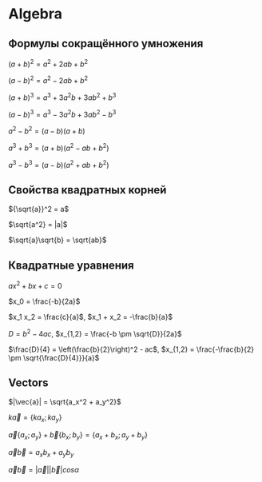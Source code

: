 # Algebra
## Формулы сокращённого умножения
$(a + b)^2 = a^2 + 2ab + b^2$

$(a - b)^2 = a^2 - 2ab + b^2$

$(a + b)^3 = a^3 + 3a^2b + 3ab^2 + b^3$

$(a - b)^3 = a^3 - 3a^2b + 3ab^2 - b^3$

$a^2 - b^2 = (a - b)(a + b)$

$a^3 + b^3 = (a + b)(a^2 - ab + b^2)$

$a^3 - b^3 = (a - b)(a^2 + ab + b^2)$

## Свойства квадратных корней
${\sqrt{a}}^2 = a$

$\sqrt{a^2} = |a|$

$\sqrt{a}\sqrt{b} = \sqrt{ab}$

## Квадратные уравнения
$a{x}^2 + bx + c = 0$

$x_0 = \frac{-b}{2a}$

$x_1 x_2 = \frac{c}{a}$,
$x_1 + x_2 = -\frac{b}{a}$

$D = b^2 - 4ac$,
$x_{1,2} = \frac{-b \pm \sqrt{D}}{2a}$

$\frac{D}{4} = \left(\frac{b}{2}\right)^2 - ac$,
$x_{1,2} = \frac{-\frac{b}{2} \pm \sqrt{\frac{D}{4}}}{a}$

## Vectors

$|\vec{a}| = \sqrt{a_x^2 + a_y^2}$

$`k\vec{a} = \{ka_x; ka_y\}`$

$`\vec{a}\{a_x; a_y\} + \vec{b}\{b_x; b_y\} = \{a_x + b_x; a_y + b_y\}`$

$\vec{a}\vec{b} = a_x b_x + a_y b_y$

$\vec{a}\vec{b} = |\vec{a}| |\vec{b}| cos\alpha$
